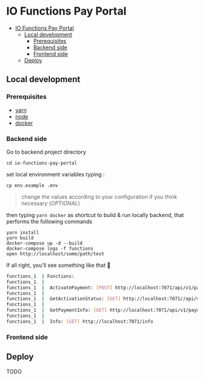 # IO Functions Pay Portal

- [IO Functions Pay Portal](#io-functions-pay-portal)
  - [Local development](#local-development)
    - [Prerequisites](#prerequisites)
    - [Backend side](#backend-side)
    - [Frontend side](#frontend-side)
  - [Deploy](#deploy)
## Local development

### Prerequisites

- [yarn](https://yarnpkg.com/)
- [node](https://nodejs.org/it/)
- [docker](https://www.docker.com/)

### Backend side

Go to backend project directory
```
cd io-functions-pay-portal
```

set local environment variables typing :

```shell
cp env.example .env
```
> change the values ​​according to your configuration if you think necessary (_OPTIONAL_)

then typing `yarn docker` as shortcut to build & run locally backend, that performs the following commands
> 
```
yarn install
yarn build
docker-compose up -d --build
docker-compose logs -f functions
open http://localhost/some/path/test
```

If all right, you'll see something like that 🚀

```bash
functions_1  | Functions:
functions_1  | 
functions_1  |  ActivatePayment: [POST] http://localhost:7071/api/v1/payment-activations
functions_1  | 
functions_1  |  GetActivationStatus: [GET] http://localhost:7071//api/v1/payment-activations/{codiceContestoPagamento}
functions_1  | 
functions_1  |  GetPaymentInfo: [GET] http://localhost:7071/api/v1/payment-requests/{rptId}
functions_1  | 
functions_1  |  Info: [GET] http://localhost:7071/info
```



### Frontend side

## Deploy
TODO